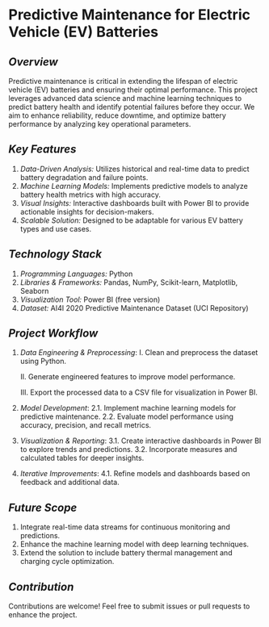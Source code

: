 # Predictive Maintenance for Electric Vehicle (EV) Batteries
## _Overview_ ##
Predictive maintenance is critical in extending the lifespan of electric vehicle (EV) batteries and ensuring their optimal performance. This project leverages advanced data science and machine learning techniques to predict battery health and identify potential failures before they occur. We aim to enhance reliability, reduce downtime, and optimize battery performance by analyzing key operational parameters.

## _Key Features_ ##
1. *Data-Driven Analysis:* Utilizes historical and real-time data to predict battery degradation and failure points.
2. *Machine Learning Models:* Implements predictive models to analyze battery health metrics with high accuracy.
3. *Visual Insights:* Interactive dashboards built with Power BI to provide actionable insights for decision-makers.
4. *Scalable Solution:* Designed to be adaptable for various EV battery types and use cases.

## _Technology Stack_ ## 
1. *Programming Languages:* Python
2. *Libraries & Frameworks:* Pandas, NumPy, Scikit-learn, Matplotlib, Seaborn
3. *Visualization Tool:* Power BI (free version)
4. *Dataset:* AI4I 2020 Predictive Maintenance Dataset (UCI Repository)

## _Project Workflow_ ##
1. *Data Engineering & Preprocessing*:
   I. Clean and preprocess the dataset using Python.
   
   II.  Generate engineered features to improve model performance.
   
   III. Export the processed data to a CSV file for visualization in Power BI.
3. *Model Development*:
   2.1. Implement machine learning models for predictive maintenance.
   2.2. Evaluate model performance using accuracy, precision, and recall metrics.
5. *Visualization & Reporting*:
   3.1. Create interactive dashboards in Power BI to explore trends and predictions.
   3.2. Incorporate measures and calculated tables for deeper insights.
6. *Iterative Improvements*:
   4.1. Refine models and dashboards based on feedback and additional data.

## _Future Scope_ ##
1. Integrate real-time data streams for continuous monitoring and predictions.
2. Enhance the machine learning model with deep learning techniques.
3. Extend the solution to include battery thermal management and charging cycle optimization.

## _Contribution_ ## 
Contributions are welcome! Feel free to submit issues or pull requests to enhance the project.
